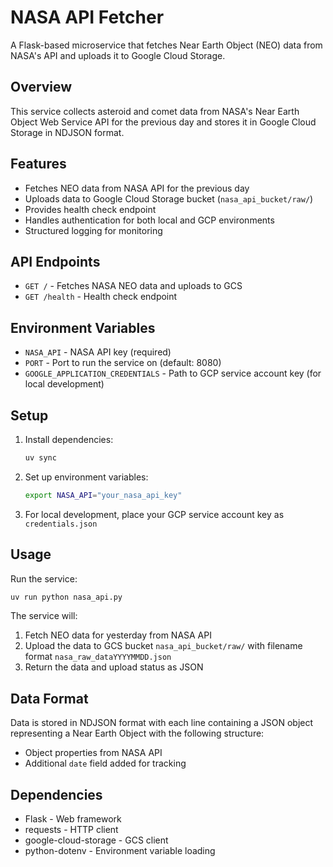 # NASA API Fetcher

A Flask-based microservice that fetches Near Earth Object (NEO) data from NASA's API and uploads it to Google Cloud Storage.

## Overview

This service collects asteroid and comet data from NASA's Near Earth Object Web Service API for the previous day and stores it in Google Cloud Storage in NDJSON format.

## Features

- Fetches NEO data from NASA API for the previous day
- Uploads data to Google Cloud Storage bucket (`nasa_api_bucket/raw/`)
- Provides health check endpoint
- Handles authentication for both local and GCP environments
- Structured logging for monitoring

## API Endpoints

- `GET /` - Fetches NASA NEO data and uploads to GCS
- `GET /health` - Health check endpoint

## Environment Variables

- `NASA_API` - NASA API key (required)
- `PORT` - Port to run the service on (default: 8080)
- `GOOGLE_APPLICATION_CREDENTIALS` - Path to GCP service account key (for local development)

## Setup

1. Install dependencies:
   ```bash
   uv sync
   ```

2. Set up environment variables:
   ```bash
   export NASA_API="your_nasa_api_key"
   ```

3. For local development, place your GCP service account key as `credentials.json`

## Usage

Run the service:
```bash
uv run python nasa_api.py
```

The service will:
1. Fetch NEO data for yesterday from NASA API
2. Upload the data to GCS bucket `nasa_api_bucket/raw/` with filename format `nasa_raw_dataYYYYMMDD.json`
3. Return the data and upload status as JSON

## Data Format

Data is stored in NDJSON format with each line containing a JSON object representing a Near Earth Object with the following structure:
- Object properties from NASA API
- Additional `date` field added for tracking

## Dependencies

- Flask - Web framework
- requests - HTTP client
- google-cloud-storage - GCS client
- python-dotenv - Environment variable loading
